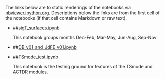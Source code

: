 The links below are to static renderings of the notebooks via
[nbviewer.ipython.org](http://nbviewer.ipython.org/).
Descriptions below the links are from the first cell of the notebooks
(if that cell contains Markdown or raw text).

* ##[sigT_surfaces.ipynb](http://nbviewer.ipython.org/urls/bitbucket.org/canyonsubc/falkor_upwelling/raw/tip/1_Notebooks/June2015/sigT_surfaces.ipynb)  
    
    This notebook groups months Dec-Feb, Mar-May, Jun-Aug, Sep-Nov  

* ##[DB_v01_and_JdFE_v01.ipynb](http://nbviewer.ipython.org/urls/bitbucket.org/canyonsubc/falkor_upwelling/raw/tip/1_Notebooks/June2015/DB_v01_and_JdFE_v01.ipynb)  
    
* ##[TSmode_test.ipynb](http://nbviewer.ipython.org/urls/bitbucket.org/canyonsubc/falkor_upwelling/raw/tip/1_Notebooks/June2015/TSmode_test.ipynb)  
    
    This notebook is the testing ground for features of the TSmode and ACTDR modules.  


